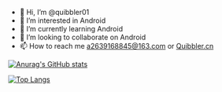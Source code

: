 - 👋 Hi, I’m @quibbler01
- 👀 I’m interested in Android
- 🌱 I’m currently learning Android
- 💞️ I’m looking to collaborate on Android
- 📫 How to reach me a2639168845@163.com or [Quibbler.cn](http://quibbler.cn/)


[![Anurag's GitHub stats](https://github-readme-stats.vercel.app/api?username=quibbler01&theme=transparent)](https://github.com/anuraghazra/github-readme-stats)


[![Top Langs](https://github-readme-stats.vercel.app/api/top-langs/?username=quibbler01&hide=HTML,PHP,javascript,css,scss,qmake,hack,batchfile)](https://github.com/anuraghazra/github-readme-stats)

<!---
quibbler01/quibbler01 is a ✨ special ✨ repository because its `README.md` (this file) appears on your GitHub profile.
You can click the Preview link to take a look at your changes.
--->
